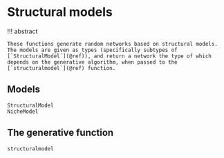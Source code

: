 # Structural models

!!! abstract

    These functions generate random networks based on structural models. The models are given as types (specifically subtypes of [`StructuralModel`](@ref)), and return a network the type of which depends on the generative algorithm, when passed to the [`structuralmodel`](@ref) function.

## Models

```@docs
StructuralModel
NicheModel
```

## The generative function

```@docs
structuralmodel
```
